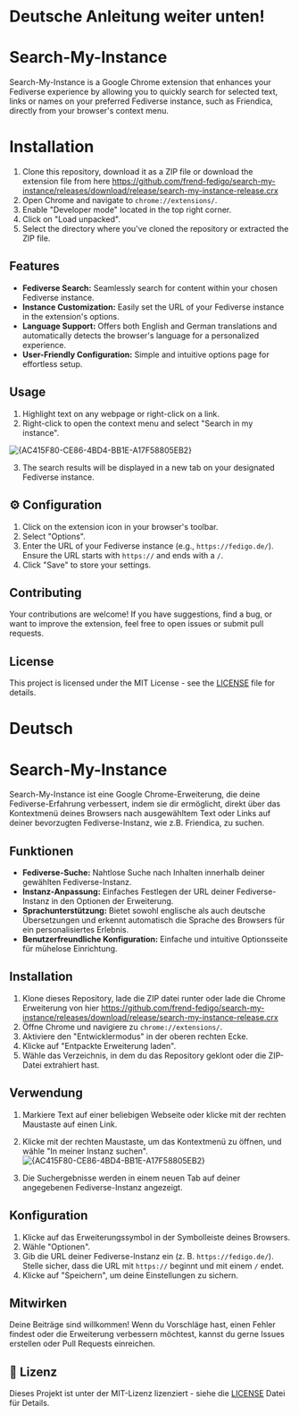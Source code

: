 # Deutsche Anleitung weiter unten!

# Search-My-Instance

Search-My-Instance is a Google Chrome extension that enhances your Fediverse experience by allowing you to quickly search for selected text, links or names on your preferred Fediverse instance, such as Friendica, directly from your browser's context menu.

#  Installation

1.  Clone this repository, download it as a ZIP file or download the extension file from here https://github.com/frend-fedigo/search-my-instance/releases/download/release/search-my-instance-release.crx
2.  Open Chrome and navigate to `chrome://extensions/`.
3.  Enable "Developer mode" located in the top right corner.
4.  Click on "Load unpacked".
5.  Select the directory where you've cloned the repository or extracted the ZIP file.

## Features

*   **Fediverse Search:** Seamlessly search for content within your chosen Fediverse instance.
*   **Instance Customization:** Easily set the URL of your Fediverse instance in the extension's options.
*   **Language Support:** Offers both English and German translations and automatically detects the browser's language for a personalized experience.
*   **User-Friendly Configuration:** Simple and intuitive options page for effortless setup.

##  Usage

1.  Highlight text on any webpage or right-click on a link.
2.  Right-click to open the context menu and select "Search in my instance".

![{AC415F80-CE86-4BD4-BB1E-A17F58805EB2}](https://github.com/user-attachments/assets/5b224deb-3046-42cd-b478-e3781924327c)

3.  The search results will be displayed in a new tab on your designated Fediverse instance.

## ⚙️ Configuration

1.  Click on the extension icon in your browser's toolbar.
2.  Select "Options".
3.  Enter the URL of your Fediverse instance (e.g., `https://fedigo.de/`). Ensure the URL starts with `https://` and ends with a `/`.
4.  Click "Save" to store your settings.

## Contributing

Your contributions are welcome! If you have suggestions, find a bug, or want to improve the extension, feel free to open issues or submit pull requests.

## License

This project is licensed under the MIT License - see the [LICENSE](LICENSE) file for details.





# Deutsch

# Search-My-Instance

Search-My-Instance ist eine Google Chrome-Erweiterung, die deine Fediverse-Erfahrung verbessert, indem sie dir ermöglicht, direkt über das Kontextmenü deines Browsers nach ausgewähltem Text oder Links auf deiner bevorzugten Fediverse-Instanz, wie z.B. Friendica, zu suchen.

## Funktionen

*   **Fediverse-Suche:** Nahtlose Suche nach Inhalten innerhalb deiner gewählten Fediverse-Instanz.
*   **Instanz-Anpassung:** Einfaches Festlegen der URL deiner Fediverse-Instanz in den Optionen der Erweiterung.
*   **Sprachunterstützung:** Bietet sowohl englische als auch deutsche Übersetzungen und erkennt automatisch die Sprache des Browsers für ein personalisiertes Erlebnis.
*   **Benutzerfreundliche Konfiguration:** Einfache und intuitive Optionsseite für mühelose Einrichtung.

##  Installation

1.  Klone dieses Repository, lade die ZIP datei runter oder lade die Chrome Erweiterung von hier https://github.com/frend-fedigo/search-my-instance/releases/download/release/search-my-instance-release.crx
2.  Öffne Chrome und navigiere zu `chrome://extensions/`.
3.  Aktiviere den "Entwicklermodus" in der oberen rechten Ecke.
4.  Klicke auf "Entpackte Erweiterung laden".
5.  Wähle das Verzeichnis, in dem du das Repository geklont oder die ZIP-Datei extrahiert hast.

##  Verwendung

1.  Markiere Text auf einer beliebigen Webseite oder klicke mit der rechten Maustaste auf einen Link.
2.  Klicke mit der rechten Maustaste, um das Kontextmenü zu öffnen, und wähle "In meiner Instanz suchen".
    ![{AC415F80-CE86-4BD4-BB1E-A17F58805EB2}](https://github.com/user-attachments/assets/8a8c5014-e2db-4731-be09-dfe05cc05201)

3.  Die Suchergebnisse werden in einem neuen Tab auf deiner angegebenen Fediverse-Instanz angezeigt.

##  Konfiguration

1.  Klicke auf das Erweiterungssymbol in der Symbolleiste deines Browsers.
2.  Wähle "Optionen".
3.  Gib die URL deiner Fediverse-Instanz ein (z. B. `https://fedigo.de/`). Stelle sicher, dass die URL mit `https://` beginnt und mit einem `/` endet.
4.  Klicke auf "Speichern", um deine Einstellungen zu sichern.

## Mitwirken

Deine Beiträge sind willkommen! Wenn du Vorschläge hast, einen Fehler findest oder die Erweiterung verbessern möchtest, kannst du gerne Issues erstellen oder Pull Requests einreichen.

## 📝 Lizenz

Dieses Projekt ist unter der MIT-Lizenz lizenziert - siehe die [LICENSE](LICENSE) Datei für Details.
